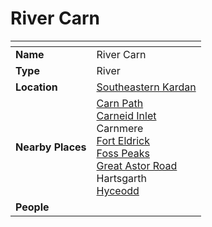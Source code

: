 # River Carn

| []() | |
| --- | --- |
| **Name** | River Carn |
| **Type** | River |
| **Location** | [Southeastern Kardan](../../regions/southeastern-kardan.md) |
| **Nearby Places** | [Carn Path](../../roads/carn-path.md)<br>[Carneid Inlet](../seas-oceans/carneid-inlet.md)<br>Carnmere<br>[Fort Eldrick](../../settlements/forts/fort-eldrick.md)<br>[Foss Peaks](../mountains/foss-peaks.md)<br>[Great Astor Road](../../roads/great-astor-road.md)<br>Hartsgarth<br>[Hyceodd](../../settlements/towns/hyceodd.md) |
| **People** | |

